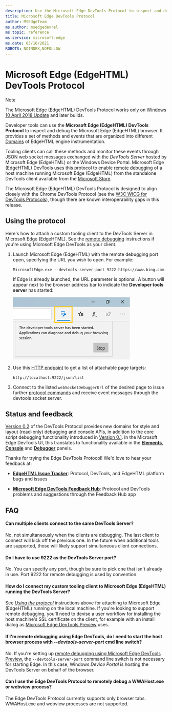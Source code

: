 ```yaml
---
description: Use the Microsoft Edge DevTools Protocol to inspect and debug the Microsoft Edge (EdgeHTML) browser.
title: Microsoft Edge DevTools Protocol
author: MSEdgeTeam
ms.author: msedgedevrel
ms.topic: reference
ms.service: microsoft-edge
ms.date: 03/16/2021
ROBOTS: NOINDEX,NOFOLLOW
---
```

# Microsoft Edge (EdgeHTML) DevTools Protocol

> [!NOTE]
> The Microsoft Edge (EdgeHTML) DevTools Protocol works only on [Windows 10 April 2018 Update](https://blogs.windows.com/windowsexperience/2018/04/30/how-to-get-the-windows-10-april-2018-update/#5VXkQMU41CJzZPER.97) and later builds.

Developer tools can use the **Microsoft Edge (EdgeHTML) DevTools Protocol** to inspect and debug the Microsoft Edge (EdgeHTML) browser. It provides a set of methods and events that are organized into different [Domains](0.2/domains/index.md) of EdgeHTML engine instrumentation.

 Tooling clients can call these methods and monitor these events through JSON web socket messages exchanged with the *DevTools Server* hosted by Microsoft Edge (EdgeHTML) or the Windows Device Portal. Microsoft Edge (EdgeHTML) DevTools uses this protocol to enable [remote debugging](0.2/clients.md#microsoft-edge-devtools-preview) of a host machine running Microsoft Edge (EdgeHTML) from the standalone DevTools client available from the [Microsoft Store](https://www.microsoft.com/store/p/microsoft-edge-devtools-preview/9mzbfrmz0mnj).

The Microsoft Edge (EdgeHTML) DevTools Protocol is designed to align closely with the Chrome DevTools Protocol (see the [W3C WICG for DevTools Protocols](https://github.com/WICG/devtools-protocol/)), though there are known interoperability gaps in this release.

## Using the protocol

Here's how to attach a custom tooling client to the DevTools Server in Microsoft Edge (EdgeHTML). See the [remote debugging](0.2/clients.md#microsoft-edge-devtools-preview) instructions if you're using Microsoft Edge DevTools as your client.

1. Launch Microsoft Edge (EdgeHTML) with the remote debugging port open, specifying the URL you wish to open. For example:

    ```shell
    MicrosoftEdge.exe --devtools-server-port 9222 https://www.bing.com
    ```

    If Edge is already launched, the URL parameter is optional. A button will appear next to the browser address bar to indicate the **Developer tools server** has started:

    ![Developer tools server](media/developer-tools-server.png) 

2. Use this [HTTP endpoint](0.2/http.md) to get a list of attachable page targets:

    ```http
    http://localhost:9222/json/list
    ```

3. Connect to the listed `webSocketDebuggerUrl` of the desired page to issue further [protocol commands](0.2/domains/index.md) and receive event messages through the devtools socket server.

## Status and feedback

[Version 0.2](0.2/index.md) of the DevTools Protocol provides new domains for style and layout (read-only) debugging and console APIs, in addition to the core script debugging functionality introduced in [Version 0.1](0.1/index.md). In the Microsoft Edge DevTools UI, this translates to functionality available in the [**Elements**](../devtools-guide/elements.md), [**Console**](../devtools-guide/console.md) and [**Debugger**](../devtools-guide/debugger.md) panels.

Thanks for trying the Edge DevTools Protocol! We'd love to hear your feedback at:

<!-- - [**Microsoft Edge Developer UserVoice**](https://wpdev.uservoice.com/forums/257854-microsoft-edge-developer?category_id=84475): DevTools feature ideas and requests-->  

 - [**EdgeHTML Issue Tracker**](https://developer.microsoft.com/microsoft-edge/platform/issues/): Protocol, DevTools, and EdgeHTML platform bugs and issues

 - [**Microsoft Edge DevTools Feedback Hub**](feedback-hub:?referrer=microsoftEdge&tabID=2&newFeedback=true&ContextId=344): Protocol and DevTools problems and suggestions through the Feedback Hub app

## FAQ

#### Can multiple clients connect to the same DevTools Server?
No, not simultaneously when the clients are debugging. The last client to connect will kick off the previous one. In the future when additional tools are supported, those will likely support simultaneous client connections.

#### Do I have to use 9222 as the DevTools Server port?
No. You can specify any port, though be sure to pick one that isn't already in use. Port 9222 for remote debugging is used by convention.

#### How do I connect my custom tooling client to Microsoft Edge (EdgeHTML) running the DevTools Server?
See [*Using the protocol*](#using-the-protocol) instructions above for attaching to Microsoft Edge (EdgeHTML) running on the local machine. If you're looking to support remote debugging, you'll need to devise a user workflow for installing the host machine's SSL certificate on the client, for example with an install dialog as [Microsoft Edge DevTools Preview](./0.2/clients.md#microsoft-edge-devtools-preview) uses.

#### If I'm remote debugging using Edge DevTools, do I need to start the host browser process with *--devtools-server-port* cmd line switch? 
No. If you're setting up [remote debugging using Microsoft Edge DevTools Preview](./0.2/clients.md#microsoft-edge-devtools-preview), the `--devtools-server-port` command line switch is not necessary for starting Edge. In this case, Windows *Device Portal* is hosting the DevTools Server on behalf of the browser.

#### Can I use the Edge DevTools Protocol to remotely debug a WWAHost.exe or webview process?
The Edge DevTools Protocol currently supports only browser tabs. WWAHost.exe and webview processes are not supported.
